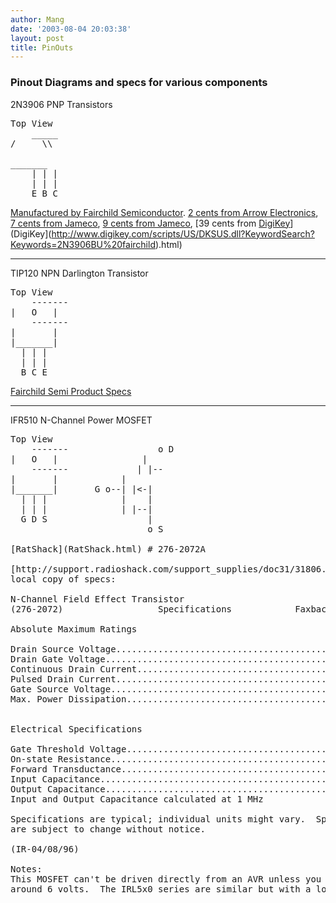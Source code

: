```yaml
---
author: Mang
date: '2003-08-04 20:03:38'
layout: post
title: PinOuts
---
```


### Pinout Diagrams and specs for various components

2N3906 PNP Transistors
<pre>
Top View
    _____
/     \\

_______
    | | |
    | | |
    E B C
</pre>

[Manufactured by Fairchild Semiconductor](http://fairchildsemiconductor.com/pf/2N/2N3906.html). [2 cents from Arrow Electronics](http://www.arrow.com:80/aws/pg_webc/0,4513,,00.html?application=SEARCH&event=1000&search_token=2N3906BU&search_criteria=BEGINSWITH&match_in_stock_only=NO&rows_to_display=10&full_domain_name=www.arrow.com&super_neda=3969&start_index=0&search_type=click_through), [7 cents from Jameco](http://www.jameco.com/cgi-bin/ncommerce3/ProductDisplay?prmenbr=91&prrfnbr=1417&cgrfnbr=501&ctgys=), [9 cents from Jameco](http://www.jameco.com/cgi-bin/ncommerce3/ProductDisplay?prmenbr=91&prrfnbr=95732&cgrfnbr=501&ctgys=), [39 cents from [DigiKey](http://www.digikey.com/scripts/US/DKSUS.dll?KeywordSearch?Keywords=2N3906BU%20fairchild)](DigiKey](http://www.digikey.com/scripts/US/DKSUS.dll?KeywordSearch?Keywords=2N3906BU%20fairchild).html)

----

TIP120 NPN Darlington Transistor
<pre>
Top View
    -------
|   O   |
    -------
|       |
|_______|
  | | |
  | | |
  B C E
</pre>

[Fairchild Semi Product Specs](http://parametric.fairchildsemi.com/datasheet.asp?PN=TIP120)

----

IFR510 N-Channel Power MOSFET
<pre>
Top View
    -------                 o D
|   O   |                |
    -------             | |--
|       |            |
|_______|       G o--| |<-|
  | | |              |    |
  | | |              | |--|
  G D S                   |
                          o S

[RatShack](RatShack.html) # 276-2072A

[http://support.radioshack.com/support_supplies/doc31/31806.htm](http://support.radioshack.com/support_supplies/doc31/31806.htm)
local copy of specs:

N-Channel Field Effect Transistor
(276-2072)                  Specifications            Faxback Doc. # 31806

Absolute Maximum Ratings

Drain Source Voltage.................................................100 V
Drain Gate Voltage...................................................100 V
Continuous Drain Current...............................................4 A
Pulsed Drain Current..................................................16 A
Gate Source Voltage...................................................20 V
Max. Power Dissipation................................................20 W


Electrical Specifications

Gate Threshold Voltage............................................2 to 4 V
On-state Resistance.........................................0.6 Ohm (Max.)
Forward Transductance................................................1 mho
Input Capacitance............................................150 pF (Max.)
Output Capacitance...........................................100 pF (Max.)
Input and Output Capacitance calculated at 1 MHz

Specifications are typical; individual units might vary.  Specifications
are subject to change without notice.

(IR-04/08/96)

Notes:
This MOSFET can't be driven directly from an AVR unless you crank VCC up to
around 6 volts.  The IRL5x0 series are similar but with a logic level gate.

</pre>
